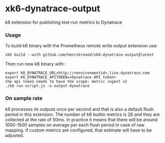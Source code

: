 
# xk6-dynatrace-output
k6 extension for publishing test-run metrics to Dynatrace 


### Usage

To build k6 binary with the Prometheus remote write output extension use:
```
xk6 build --with github.com/henrikrexed/xk6-dynatrace-output@latest 
```

Then run new k6 binary with:
```
export K6_DYNATRACE_URL=http://<environmentid>.live.dynatrace.com 
export K6_DYNATRACE_APITOKEN=<Dynatrace API token>
the api token needs to have the scope: metric ingest v2
./k6 run script.js -o output-dynatrace
```


### On sample rate

k6 processes its outputs once per second and that is also a default flush period in this extension. The number of k6 builtin metrics is 26 and they are collected at the rate of 50ms. In practice it means that there will be around 1000-1500 samples on average per each flush period in case of raw mapping. If custom metrics are configured, that estimate will have to be adjusted.


